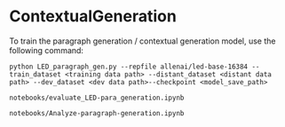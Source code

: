 # ContextualGeneration

To train the paragraph generation / contextual generation model, use the following command:

```python LED_paragraph_gen.py --repfile allenai/led-base-16384 --train_dataset <training data path> --distant_dataset <distant data path> --dev_dataset <dev data path>--checkpoint <model_save_path>```



```notebooks/evaluate_LED-para_generation.ipynb```


```notebooks/Analyze-paragraph-generation.ipynb```
